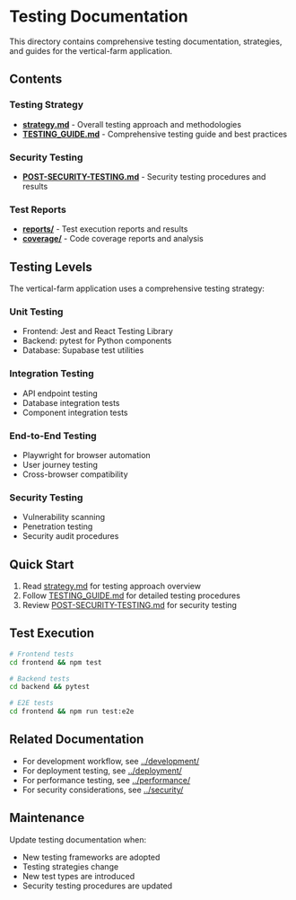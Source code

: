 # Testing Documentation

This directory contains comprehensive testing documentation, strategies, and guides for the vertical-farm application.

## Contents

### Testing Strategy
- **[strategy.md](./strategy.md)** - Overall testing approach and methodologies
- **[TESTING_GUIDE.md](./TESTING_GUIDE.md)** - Comprehensive testing guide and best practices

### Security Testing
- **[POST-SECURITY-TESTING.md](./POST-SECURITY-TESTING.md)** - Security testing procedures and results

### Test Reports
- **[reports/](./reports/)** - Test execution reports and results
- **[coverage/](./coverage/)** - Code coverage reports and analysis

## Testing Levels

The vertical-farm application uses a comprehensive testing strategy:

### Unit Testing
- Frontend: Jest and React Testing Library
- Backend: pytest for Python components
- Database: Supabase test utilities

### Integration Testing
- API endpoint testing
- Database integration tests
- Component integration tests

### End-to-End Testing
- Playwright for browser automation
- User journey testing
- Cross-browser compatibility

### Security Testing
- Vulnerability scanning
- Penetration testing
- Security audit procedures

## Quick Start

1. Read [strategy.md](./strategy.md) for testing approach overview
2. Follow [TESTING_GUIDE.md](./TESTING_GUIDE.md) for detailed testing procedures
3. Review [POST-SECURITY-TESTING.md](./POST-SECURITY-TESTING.md) for security testing

## Test Execution

```bash
# Frontend tests
cd frontend && npm test

# Backend tests  
cd backend && pytest

# E2E tests
cd frontend && npm run test:e2e
```

## Related Documentation

- For development workflow, see [../development/](../development/)
- For deployment testing, see [../deployment/](../deployment/)
- For performance testing, see [../performance/](../performance/)
- For security considerations, see [../security/](../security/)

## Maintenance

Update testing documentation when:
- New testing frameworks are adopted
- Testing strategies change
- New test types are introduced
- Security testing procedures are updated 